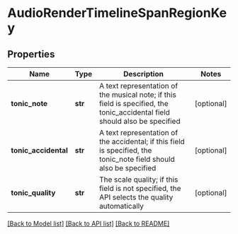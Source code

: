 # AudioRenderTimelineSpanRegionKey

## Properties
Name | Type | Description | Notes
------------ | ------------- | ------------- | -------------
**tonic_note** | **str** | A text representation of the musical note; if this field is specified, the tonic_accidental field should also be specified | [optional] 
**tonic_accidental** | **str** | A text representation of the accidental; if this field is specified, the tonic_note field should also be specified | [optional] 
**tonic_quality** | **str** | The scale quality; if this field is not specified, the API selects the quality automatically | [optional] 

[[Back to Model list]](../README.md#documentation-for-models) [[Back to API list]](../README.md#documentation-for-api-endpoints) [[Back to README]](../README.md)

